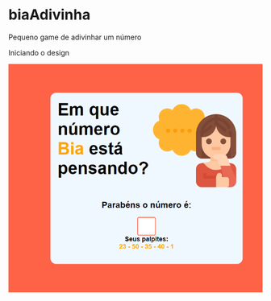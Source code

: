 # biaAdivinha
Pequeno game de adivinhar um número

Iniciando o design

<img src="images/modelo.PNG">